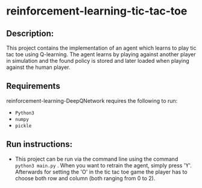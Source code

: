 # reinforcement-learning-tic-tac-toe

## Description:

This project contains the implementation of an agent which learns to play tic tac toe using Q-learning. The agent learns by playing against another player in simulation and the found policy is stored and later loaded when playing against the human player.


## Requirements
reinforcement-learning-DeepQNetwork requires the following to run: 
* ```Python3```
* ```numpy ```
* ```pickle```

## Run instructions:

* This project can be run via the command line using the command ```python3 main.py``` . When you want to retrain the agent, simply press 'Y'. Afterwards for setting the 'O' in the tic tac toe game the player has to choose both row and column (both ranging from 0 to 2). 
  
